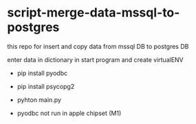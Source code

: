 # script-merge-data-mssql-to-postgres
this repo for insert and copy data from mssql DB to postgres DB


enter data in dictionary in start program and create virtualENV 
* pip install pyodbc
* pip install psycopg2
* pyhton main.py


* pyodbc not run in apple chipset (M1)
